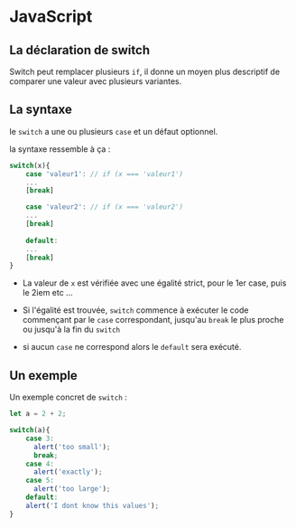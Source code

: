 # JavaScript

## La déclaration de switch

Switch peut remplacer plusieurs `if`, il donne un moyen plus descriptif de comparer une valeur avec plusieurs variantes.

## La syntaxe 

le `switch` a une ou plusieurs `case` et un défaut optionnel.

la syntaxe ressemble à ça :
```javascript
switch(x){
    case 'valeur1': // if (x === 'valeur1')
    ...
    [break]

    case 'valeur2': // if (x === 'valeur2')
    ...
    [break]
    
    default:
    ...
    [break]
}
```

*   La valeur de `x` est vérifiée avec une égalité strict, pour le 1er case, puis le 2iem etc ...

*   Si l'égalité est trouvée, `switch` commence à exécuter le code commençant par le `case` correspondant, jusqu'au `break` le plus proche ou jusqu'à la fin du `switch`

*   si aucun `case` ne correspond alors le `default` sera exécuté.

## Un exemple 

Un exemple concret de `switch` : 

```javascript
let a = 2 + 2;

switch(a){
    case 3:
      alert('too small');
      break;
    case 4:
      alert('exactly');
    case 5:
      alert('too large');
    default:
    alert('I dont know this values');
}
```
